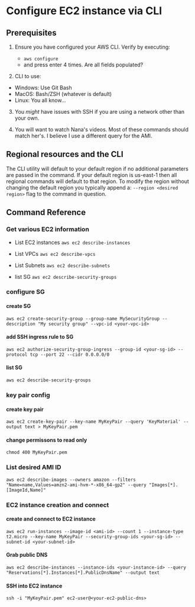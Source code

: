 # Configure EC2 instance via CLI 

## Prerequisites 
1) Ensure you have configured your AWS CLI. Verify by executing:
    - `aws configure`
    - and press enter 4 times. Are all fields populated? 

2) CLI to use: 
- Windows: Use Git Bash
- MacOS: Bash/ZSH (whatever is default)
- Linux: You all know...

3) You *might* have issues with SSH if you are using a network other than your own. 

4) You will want to watch Nana's videos. Most of these commands should match her's. I believe I use a different query for the AMI. 

## Regional resources and the CLI
The CLI utility will default to your default region if no additional parameters are passed in the command. If your default region is us-east-1 then all regional commands will default to that region. To modify the region without changing the default region you typically append a:
`--region <desired region>`
 flag to the command in question. 

## Command Reference


### Get various EC2 information
- List EC2 instances
`aws ec2 describe-instances`

- List VPCs
`aws ec2 describe-vpcs`

- List Subnets
`aws ec2 describe-subnets`

- list SG 
`aws ec2 describe-security-groups`



### configure SG
#### create SG
`aws ec2 create-security-group --group-name MySecurityGroup --description "My security group" --vpc-id <your-vpc-id>`

#### add SSH ingress rule to SG
`aws ec2 authorize-security-group-ingress --group-id <your-sg-id> --protocol tcp --port 22 --cidr 0.0.0.0/0`

#### list SG 
`aws ec2 describe-security-groups`



### key pair config 
#### create key pair 
`aws ec2 create-key-pair --key-name MyKeyPair --query 'KeyMaterial' --output text > MyKeyPair.pem`

#### change permissons to read only  
`chmod 400 MyKeyPair.pem`


### List desired AMI ID
`aws ec2 describe-images --owners amazon --filters "Name=name,Values=amzn2-ami-hvm-*-x86_64-gp2" --query "Images[*].[ImageId,Name]"`


### EC2 instance creation and connect
#### create and connect to EC2 instance 
`aws ec2 run-instances --image-id <ami-id> --count 1 --instance-type t2.micro --key-name MyKeyPair --security-group-ids <your-sg-id> --subnet-id <your-subnet-id>`

#### Grab public DNS
`aws ec2 describe-instances --instance-ids <your-instance-id> --query "Reservations[*].Instances[*].PublicDnsName" --output text`

#### SSH into EC2 instance
`ssh -i "MyKeyPair.pem" ec2-user@<your-ec2-public-dns>`
